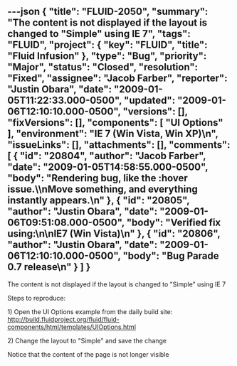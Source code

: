 ---json
{
  "title": "FLUID-2050",
  "summary": "The content is not displayed if the layout is changed to \"Simple\" using IE 7",
  "tags": "FLUID",
  "project": {
    "key": "FLUID",
    "title": "Fluid Infusion"
  },
  "type": "Bug",
  "priority": "Major",
  "status": "Closed",
  "resolution": "Fixed",
  "assignee": "Jacob Farber",
  "reporter": "Justin Obara",
  "date": "2009-01-05T11:22:33.000-0500",
  "updated": "2009-01-06T12:10:10.000-0500",
  "versions": [],
  "fixVersions": [],
  "components": [
    "UI Options"
  ],
  "environment": "IE 7 (Win Vista, Win XP)\n",
  "issueLinks": [],
  "attachments": [],
  "comments": [
    {
      "id": "20804",
      "author": "Jacob Farber",
      "date": "2009-01-05T14:58:55.000-0500",
      "body": "Rendering bug, like the :hover issue.\\\nMove something, and everything instantly appears.\n"
    },
    {
      "id": "20805",
      "author": "Justin Obara",
      "date": "2009-01-06T09:51:08.000-0500",
      "body": "Verified fix using:\n\nIE7 (Win Vista)\n"
    },
    {
      "id": "20806",
      "author": "Justin Obara",
      "date": "2009-01-06T12:10:10.000-0500",
      "body": "Bug Parade  0.7 release\n"
    }
  ]
}
---
The content is not displayed if the layout is changed to "Simple" using IE 7&#x20;

Steps to reproduce:

1\) Open the UI Options example from the daily build site:\
<http://build.fluidproject.org/fluid/fluid-components/html/templates/UIOptions.html>

2\) Change the layout to "Simple" and save the change

Notice that the content of the page is not longer visible

        